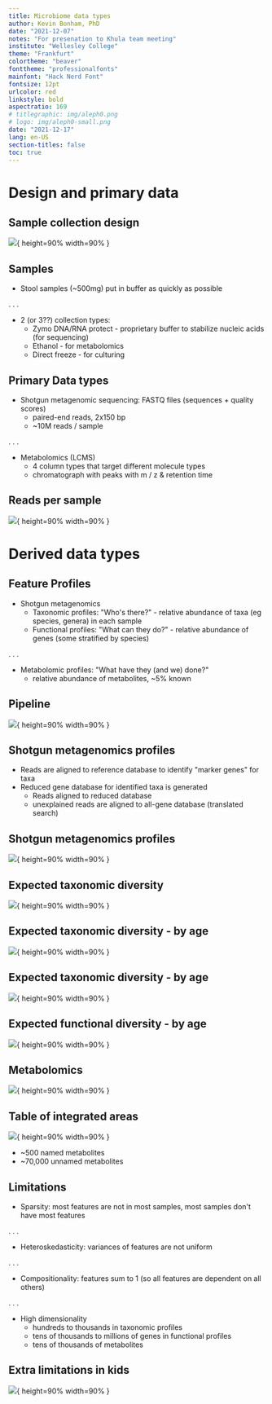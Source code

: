 ```yaml
---
title: Microbiome data types
author: Kevin Bonham, PhD
date: "2021-12-07"
notes: "For presenation to Khula team meeting"
institute: "Wellesley College"
theme: "Frankfurt"
colortheme: "beaver"
fonttheme: "professionalfonts"
mainfont: "Hack Nerd Font"
fontsize: 12pt
urlcolor: red
linkstyle: bold
aspectratio: 169
# titlegraphic: img/aleph0.png
# logo: img/aleph0-small.png
date: "2021-12-17"
lang: en-US
section-titles: false
toc: true
---
```


# Design and primary data

## Sample collection design

![](https://i.imgur.com/ESDSLTw.png){ height=90% width=90% }

## Samples
- Stool samples (~500mg) put in buffer as quickly as possible

. . .

- 2 (or 3??) collection types:
  - Zymo DNA/RNA protect - proprietary buffer to stabilize nucleic acids (for sequencing)
  - Ethanol - for metabolomics
  - Direct freeze - for culturing

## Primary Data types

- Shotgun metagenomic sequencing: FASTQ files (sequences + quality scores)
  - paired-end reads, 2x150 bp
  - ~10M reads / sample

. . .

- Metabolomics (LCMS)
  - 4 column types that target different molecule types
  - chromatograph with peaks with m / z & retention time

## Reads per sample

![](https://i.imgur.com/TsCPuUg.png){ height=90% width=90% }


# Derived data types

## Feature Profiles

- Shotgun metagenomics
  - Taxonomic profiles: "Who's there?" - relative abundance of taxa (eg species, genera) in each sample
  - Functional profiles: "What can they do?" - relative abundance of genes (some stratified by species)

. . .

- Metabolomic profiles: "What have they (and we) done?"
  - relative abundance of metabolites, ~5% known

## Pipeline

![](slides/assets/pipeline.png){ height=90% width=90% }

## Shotgun metagenomics profiles

- Reads are aligned to reference database to identify "marker genes" for taxa
- Reduced gene database for identified taxa is generated
  - Reads aligned to reduced database
  - unexplained reads are aligned to all-gene database (translated search)

## Shotgun metagenomics profiles

![](slides/assets/comm_profile.png){ height=90% width=90% }

## Expected taxonomic diversity

![](https://i.imgur.com/UQqFd4C.png){ height=90% width=90% }


## Expected taxonomic diversity - by age

![](https://i.imgur.com/uN9336C.png){ height=90% width=90% }

## Expected taxonomic diversity - by age

![](https://i.imgur.com/PgA5D73.png){ height=90% width=90% }

## Expected functional diversity - by age

![](https://i.imgur.com/V2HqYEY.png){ height=90% width=90% }

## Metabolomics

![](slides/assets/lcms.png){ height=90% width=90% }

<!-- https://en.wikipedia.org/wiki/Liquid_chromatography%E2%80%93mass_spectrometry -->

## Table of integrated areas

![](https://i.imgur.com/kehk1hD.png){ height=90% width=90% }

- ~500 named metabolites
- ~70,000 unnamed metabolites

## Limitations

- Sparsity: most features are not in most samples, most samples don't have most features

. . .

- Heteroskedasticity: variances of features are not uniform

. . .

- Compositionality: features sum to 1 (so all features are dependent on all others)

. . .

- High dimensionality
  - hundreds to thousands in taxonomic profiles
  - tens of thousands to millions of genes in functional profiles
  - tens of thousands of metabolites

## Extra limitations in kids

![](https://i.imgur.com/1A4KEFU.png){ height=90% width=90% }